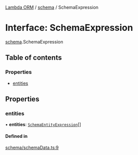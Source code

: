 [Lambda ORM](../README.md) / [schema](../modules/schema.md) / SchemaExpression

# Interface: SchemaExpression

[schema](../modules/schema.md).SchemaExpression

## Table of contents

### Properties

- [entities](schema.SchemaExpression.md#entities)

## Properties

### entities

• **entities**: [`SchemaEntityExpression`](schema.SchemaEntityExpression.md)[]

#### Defined in

[schema/schemaData.ts:9](https://github.com/FlavioLionelRita/lambda-orm/blob/8689963/src/orm/schema/schemaData.ts#L9)
